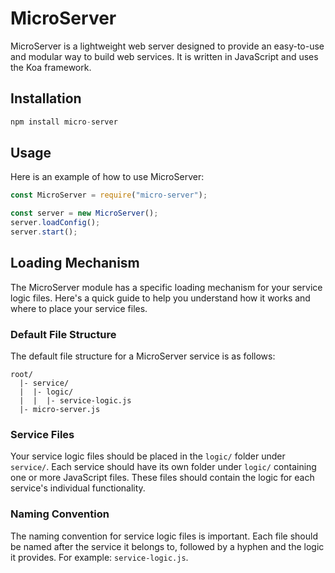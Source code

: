# MicroServer

MicroServer is a lightweight web server designed to provide an easy-to-use and modular way to build web services. It is written in JavaScript and uses the Koa framework.

## Installation

```javascript
npm install micro-server
```

## Usage

Here is an example of how to use MicroServer:

```javascript
const MicroServer = require("micro-server");

const server = new MicroServer();
server.loadConfig();
server.start();
```

## Loading Mechanism

The MicroServer module has a specific loading mechanism for your service logic files. Here's a quick guide to help you understand how it works and where to place your service files.

### Default File Structure

The default file structure for a MicroServer service is as follows:

```
root/
  |- service/
  |  |- logic/
  |  |  |- service-logic.js
  |- micro-server.js
```

### Service Files

Your service logic files should be placed in the `logic/` folder under `service/`. Each service should have its own folder under `logic/` containing one or more JavaScript files. These files should contain the logic for each service's individual functionality.

### Naming Convention

The naming convention for service logic files is important. Each file should be named after the service it belongs to, followed by a hyphen and the logic it provides. For example: `service-logic.js`.

